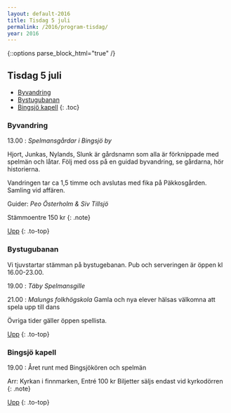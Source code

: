 ```yaml
---
layout: default-2016
title: Tisdag 5 juli
permalink: /2016/program-tisdag/
year: 2016
---
```


{::options parse_block_html="true" /}
<div class="glacier">

## Tisdag 5 juli

- [Byvandring](#byvandring)
- [Bystugubanan](#bystugubanan)
- [Bingsjö kapell](#bingsj-kapell)
{: .toc}


### Byvandring

13.00
: _Spelmansgårdar i Bingsjö by_

Hjort, Junkas, Nylands, Slunk är gårdsnamn som alla är förknippade med spelmän och låtar. Följ med oss på en guidad byvandring, se gårdarna, hör historierna.

Vandringen tar ca 1,5 timme och avslutas med fika på Päkkosgården. Samling vid affären.

Guider: _Peo Österholm & Siv Tillsjö_

Stämmoentre 150 kr
{: .note}

[Upp](#tisdag-5-juli)
{: .to-top}


### Bystugubanan

Vi tjuvstartar stämman på bystugebanan. Pub och serveringen är öppen kl 16.00-23.00.

19.00
: _Täby Spelmansgille_

21.00
: _Malungs folkhögskola_
Gamla och nya elever hälsas välkomna att spela upp till dans

Övriga tider gäller öppen spellista.

[Upp](#tisdag-5-juli)
{: .to-top}


### Bingsjö kapell

19.00
: Året runt med Bingsjökören och spelmän

Arr: Kyrkan i finnmarken, Entré 100 kr
Biljetter säljs endast vid kyrkodörren
{: .note}

[Upp](#tisdag-5-juli)
{: .to-top}

</div>
